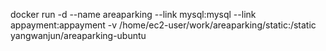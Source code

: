 docker run -d --name areaparking --link mysql:mysql --link appayment:appayment -v /home/ec2-user/work/areaparking/static:/static yangwanjun/areaparking-ubuntu 
